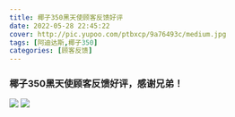 ```yaml
---
title: 椰子350黑天使顾客反馈好评
date: 2022-05-28 22:45:22
cover: http://pic.yupoo.com/ptbxcp/9a76493c/medium.jpg
tags: [阿迪达斯,椰子350]
categories: [顾客反馈]
---
```


###  椰子350黑天使顾客反馈好评，感谢兄弟！
![](http://pic.yupoo.com/ptbxcp/c760f20f/ef649cb2.jpg)
![](http://pic.yupoo.com/ptbxcp/9a76493c/0c0655da.jpg)
